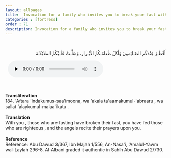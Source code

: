 ```yaml
---
layout: allpages
title:  Invocation for a family who invites you to break your fast with them
categories : [fortress]
order : 71
description: Invocation for a family who invites you to break your fast with them
---
```


&nbsp;
<div class="arabictext" dir="RTL">

أَفْطَـرَ عِنْدَكُم الصّـائِمونَ وَأَكَلَ طَعامَـكُمُ الأبْـرار، وَصَلَّـتْ عَلَـيْكُمُ الملائِكَـة

</div>
&nbsp;


<audio controls  preload="none">
  <source src="{{ site.baseurl }}/audio/fortress/184.mp3" type="audio/mpeg">
Your browser does not support the audio element.
</audio>

&nbsp;
<div class="duaextra" tabindex="0">
<div><strong>Transliteration</strong></div>
<div class="extra">184. 'Aftara 'indakumus-saa'imoona, wa 'akala ta'aamakumul-'abraaru , wa sallat 'alaykumul-malaa'ikatu .</div>
</div>
&nbsp;
<div class="duaextra" tabindex="0">
<div><strong>Translation</strong></div>
<div class="extra">With you , those who are fasting have broken their fast, you have fed those who are righteous , and the angels recite their prayers upon you.</div>
</div>
&nbsp;
<div class="duaextra" tabindex="0">
<div><strong>Reference</strong></div>
<div class="extra">Reference: Abu Dawud 3/367, Ibn Majah 1/556, An-Nasa'i, 'Amalul-Yawm wal-Laylah 296-8. Al-Albani graded it authentic in Sahih Abu Dawud 2/730.</div>
</div>

